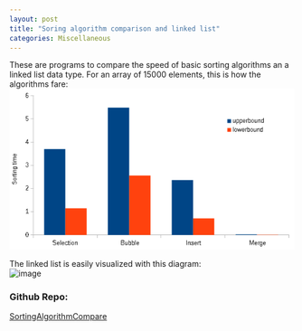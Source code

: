 ```yaml
---
layout: post
title: "Soring algorithm comparison and linked list"
categories: Miscellaneous
---
```


These are programs to compare the speed of basic sorting algorithms an a linked list data type. For an array of 15000 elements, this is how the algorithms fare:  
![image](https://raw.githubusercontent.com/RCmags/SortingAlgorithmCompare/main/data/sort_compare.png)

The linked list is easily visualized with this diagram:  
![image](https://3.bp.blogspot.com/-sXOQBd_OCR8/WBBn3QNhOiI/AAAAAAAAALQ/ysaUNOhKMoY59zw2cRxcHioHzdvn8HdNgCLcB/s1600/simpleLinkedList.png)

### Github Repo:
[SortingAlgorithmCompare](https://github.com/RCmags/SortingAlgorithmCompare)

